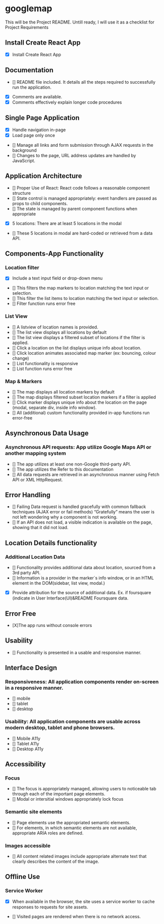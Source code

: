# googlemap

This will be the Project README.
Untill ready, I will use it as a checklist for Project Requirements

## Install Create React App 
- [X] Install Create React App 

## Documentation
- [] README file included. It details all the steps required to successfully run the application.
- [X] Comments are available.
- [X] Comments effectively explain longer code procedures

## Single Page Application 
- [X] Handle navigation in-page
- [X] Load page only once
- [] Manage all links and form submission through AJAX requests in the background
- [] Changes to the page, URL address updates are handled by JavaScript.
 
## Application Architecture
- [] Proper Use of React: React code follows a reasonable component structure
- [] State control is managed appropriately: event handlers are passed as props to child components.
- [] The state is managed by parent component functions when appropriate
- [X] 5 locations: There are at least 5 locations in the modal
- [] These 5 locations in modal are hard-coded or retrieved from a data API.
 
## Components-App Functionality
### Location filter
- [X] Include a text input field or drop-down menu
- [] This filters the map markers to location matching the text input or selection.
- [] This filter the list items to location matching the text input or selection.
- [] Filter function runs error free

### List View
- [] A listview of location names is provided.
- [] The list view displays all locations by default
- [] The list view displays a filtered subset of locations if the filter is applied.
- [] Click a location on the list displays unique info about location.
- [] Click location animates associated map marker (ex: bouncing, colour change)
- [] List functionality is responsive
- [] List function runs error free

### Map & Markers
- [] The map displays all location markers by default
- [] The map displays filtered subset location markers if a filter is applied
- [] Click marker displays unique info about the location on the page (modal, separate div, inside info window).
- [] All (additional) custom functionality provided in-app functions run error-free
 
## Asynchronous Data Usage
### Asynchronous API requests: App utilize Google Maps API or another mapping system 
- [] The app utilizes at least one non-Google third-party API. 
- [] The app utilizes the Refer to this documentation
- [] All data requests are retrieved in an asynchronous manner using Fetch API or XML HttpRequest.

## Error Handling
- [] Failing Data request is handled gracefully with common fallback techniques (AJAX error or fail methods)
“Gratefully” means the user is not left wondering why a component is not working.
- [] If an API  does not load, a visible indication is available on the page, showing that it did not load. 

## Location Details functionality
### Additional Location Data
- [] Functionality provides additional data about location, sourced from a 3rd party API.
- [] Information is a provider in the marker´s info window, or in an HTML element in the DOM(sidebar, list view, modal.)
- [X] Provide attribution for the source of additional data. Ex. if foursquare (indicate in User Interface(UI)&README Foursquare data.

## Error Free
- [X]The app runs without console errors

## Usability
- [] Functionality is presented in a usable and responsive manner.

## Interface Design
### Responsiveness: All application components render on-screen in a responsive manner.
- [] mobile
- [] tablet
- [] desktop

### Usability: All application components are usable across modern desktop, tablet and phone browsers.
- [] Mobile A11y 
- [] Tablet A11y
- [] Desktop A11y

## Accessibility
### Focus
- [] The focus is appropriately managed, allowing users to noticeable tab through each of the important page elements.
- [] Modal or intersitial windows appropriately lock focus
### Semantic site elements 
- [] Page elements use the appropriated semantic elements. 
- [] For elements, in which semantic elements are not available, appropriate ARIA roles are defined.
### Images accessible 
- [] All content related images include appropriate alternate text that clearly describes the content of the image.

## Offline Use
### Service Worker
- [X] When available in the browser, the site uses a service worker to cache responses to requests for site assets.
- [] Visited pages are rendered when there is no network access.
